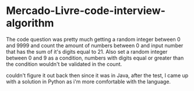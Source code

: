 # Mercado-Livre-code-interview-algorithm

The code question was pretty much getting a random integer between 0 and 9999 and count the amount of numbers between 0 and input number that has the sum of it's digits equal to 21. Also set a random integer between 0 and 9 as a condition, numbers with digits equal or greater than the condition wouldn't be validated in the count.

couldn't figure it out back then since it was in Java, after the test, I came up with a solution in Python as i'm more comfortable with the language.
